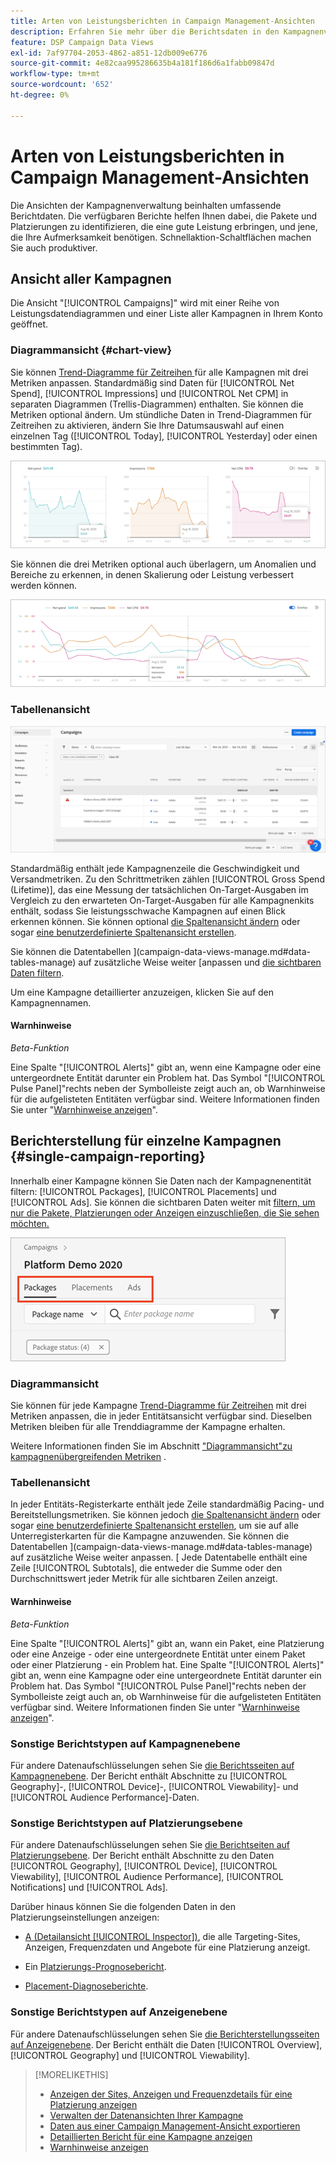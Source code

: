 ```yaml
---
title: Arten von Leistungsberichten in Campaign Management-Ansichten
description: Erfahren Sie mehr über die Berichtsdaten in den Kampagnenverwaltungsansichten.
feature: DSP Campaign Data Views
exl-id: 7af97704-2053-4862-a851-12db009e6776
source-git-commit: 4e82caa995286635b4a181f186d6a1fabb09847d
workflow-type: tm+mt
source-wordcount: '652'
ht-degree: 0%

---
```


# Arten von Leistungsberichten in Campaign Management-Ansichten

Die Ansichten der Kampagnenverwaltung beinhalten umfassende Berichtdaten. Die verfügbaren Berichte helfen Ihnen dabei, die Pakete und Platzierungen zu identifizieren, die eine gute Leistung erbringen, und jene, die Ihre Aufmerksamkeit benötigen. Schnellaktion-Schaltflächen machen Sie auch produktiver.

## Ansicht aller Kampagnen

Die Ansicht &quot;[!UICONTROL Campaigns]&quot; wird mit einer Reihe von Leistungsdatendiagrammen und einer Liste aller Kampagnen in Ihrem Konto geöffnet.

### Diagrammansicht {#chart-view}

Sie können [Trend-Diagramme für Zeitreihen ](campaign-data-views-manage.md#data-visualizations-manage) für alle Kampagnen mit drei Metriken anpassen. Standardmäßig sind Daten für [!UICONTROL Net Spend], [!UICONTROL Impressions] und [!UICONTROL Net CPM] in separaten Diagrammen (Trellis-Diagrammen) enthalten. Sie können die Metriken optional ändern. Um stündliche Daten in Trend-Diagrammen für Zeitreihen zu aktivieren, ändern Sie Ihre Datumsauswahl auf einen einzelnen Tag ([!UICONTROL Today], [!UICONTROL Yesterday] oder einen bestimmten Tag).

![Trends für drei Metriken trennen](/help/dsp/assets/trend-chart-separate.png)

Sie können die drei Metriken optional auch überlagern, um Anomalien und Bereiche zu erkennen, in denen Skalierung oder Leistung verbessert werden können.

![Trenddiagramm mit Überlagerung](/help/dsp/assets/trend-chart.png)

### Tabellenansicht

![Kampagnenliste](/help/dsp/assets/campaigns-list.png)

Standardmäßig enthält jede Kampagnenzeile die Geschwindigkeit und Versandmetriken. Zu den Schrittmetriken zählen [!UICONTROL Gross Spend (Lifetime)], das eine Messung der tatsächlichen On-Target-Ausgaben im Vergleich zu den erwarteten On-Target-Ausgaben für alle Kampagnenkits enthält, sodass Sie leistungsschwache Kampagnen auf einen Blick erkennen können. Sie können optional [ die Spaltenansicht ändern](campaign-data-views-manage.md#column-view-change) oder sogar [eine benutzerdefinierte Spaltenansicht erstellen](campaign-data-views-manage.md#column-view-create).

Sie können die Datentabellen ](campaign-data-views-manage.md#data-tables-manage) auf zusätzliche Weise weiter [anpassen und [die sichtbaren Daten filtern](campaign-data-views-manage.md#filter-data-tables).

Um eine Kampagne detaillierter anzuzeigen, klicken Sie auf den Kampagnennamen.

#### Warnhinweise

*Beta-Funktion*

Eine Spalte &quot;[!UICONTROL Alerts]&quot; gibt an, wenn eine Kampagne oder eine untergeordnete Entität darunter ein Problem hat. Das Symbol &quot;[!UICONTROL Pulse Panel]&quot;rechts neben der Symbolleiste zeigt auch an, ob Warnhinweise für die aufgelisteten Entitäten verfügbar sind. Weitere Informationen finden Sie unter &quot;[Warnhinweise anzeigen](campaign-alerts.md)&quot;.

## Berichterstellung für einzelne Kampagnen {#single-campaign-reporting}

Innerhalb einer Kampagne können Sie Daten nach der Kampagnenentität filtern: [!UICONTROL Packages], [!UICONTROL Placements] und [!UICONTROL Ads]. Sie können die sichtbaren Daten weiter mit [ filtern, um nur die Pakete, Platzierungen oder Anzeigen einzuschließen, die Sie sehen möchten.](campaign-data-views-manage.md#filter-data-tables)

![Registerkarten der Kampagnenentität](/help/dsp/assets/campaign-subtabs.png)

### Diagrammansicht

Sie können für jede Kampagne [Trend-Diagramme für Zeitreihen](campaign-data-views-manage.md#data-visualizations-manage) mit drei Metriken anpassen, die in jeder Entitätsansicht verfügbar sind. Dieselben Metriken bleiben für alle Trenddiagramme der Kampagne erhalten.

Weitere Informationen finden Sie im Abschnitt [&quot;Diagrammansicht&quot;zu kampagnenübergreifenden Metriken](#chart-view) .

### Tabellenansicht

In jeder Entitäts-Registerkarte enthält jede Zeile standardmäßig Pacing- und Bereitstellungsmetriken. Sie können jedoch [die Spaltenansicht ändern](campaign-data-views-manage.md#column-view-change) oder sogar [eine benutzerdefinierte Spaltenansicht erstellen](campaign-data-views-manage.md#column-view-create), um sie auf alle Unterregisterkarten für die Kampagne anzuwenden. Sie können die Datentabellen ](campaign-data-views-manage.md#data-tables-manage) auf zusätzliche Weise weiter anpassen. [ Jede Datentabelle enthält eine Zeile [!UICONTROL Subtotals], die entweder die Summe oder den Durchschnittswert jeder Metrik für alle sichtbaren Zeilen anzeigt.

#### Warnhinweise

*Beta-Funktion*

Eine Spalte &quot;[!UICONTROL Alerts]&quot; gibt an, wann ein Paket, eine Platzierung oder eine Anzeige - oder eine untergeordnete Entität unter einem Paket oder einer Platzierung - ein Problem hat. Eine Spalte &quot;[!UICONTROL Alerts]&quot; gibt an, wenn eine Kampagne oder eine untergeordnete Entität darunter ein Problem hat. Das Symbol &quot;[!UICONTROL Pulse Panel]&quot;rechts neben der Symbolleiste zeigt auch an, ob Warnhinweise für die aufgelisteten Entitäten verfügbar sind. Weitere Informationen finden Sie unter &quot;[Warnhinweise anzeigen](campaign-alerts.md)&quot;.

### Sonstige Berichtstypen auf Kampagnenebene

Für andere Datenaufschlüsselungen sehen Sie [die Berichtsseiten auf Kampagnenebene](/help/dsp/campaign-management/campaigns/campaign-view-report.md). Der Bericht enthält Abschnitte zu [!UICONTROL Geography]-, [!UICONTROL Device]-, [!UICONTROL Viewability]- und [!UICONTROL Audience Performance]-Daten.

### Sonstige Berichtstypen auf Platzierungsebene

Für andere Datenaufschlüsselungen sehen Sie [die Berichtseiten auf Platzierungsebene](/help/dsp/campaign-management/placements/placement-view-report.md). Der Bericht enthält Abschnitte zu den Daten [!UICONTROL Geography], [!UICONTROL Device], [!UICONTROL Viewability], [!UICONTROL Audience Performance], [!UICONTROL Notifications] und [!UICONTROL Ads].

Darüber hinaus können Sie die folgenden Daten in den Platzierungseinstellungen anzeigen:

* [A (Detailansicht [!UICONTROL Inspector])](placement-details-view.md), die alle Targeting-Sites, Anzeigen, Frequenzdaten und Angebote für eine Platzierung anzeigt.

* Ein [Platzierungs-Prognosebericht](/help/dsp/campaign-management/reports/placement-forecast.md).

* [Placement-Diagnoseberichte](/help/dsp/campaign-management/reports/placement-diagnostics.md).


### Sonstige Berichtstypen auf Anzeigenebene

Für andere Datenaufschlüsselungen sehen Sie [die Berichterstellungsseiten auf Anzeigenebene](/help/dsp/campaign-management/ads/ad-view-report.md). Der Bericht enthält die Daten [!UICONTROL Overview], [!UICONTROL Geography] und [!UICONTROL Viewability].

>[!MORELIKETHIS]
>
>* [Anzeigen der Sites, Anzeigen und Frequenzdetails für eine Platzierung anzeigen](placement-details-view.md)
>* [Verwalten der Datenansichten Ihrer Kampagne](campaign-data-views-manage.md)
>* [Daten aus einer Campaign Management-Ansicht exportieren](campaign-export-data.md)
>* [Detaillierten Bericht für eine Kampagne anzeigen](/help/dsp/campaign-management/campaigns/campaign-view-report.md)
>* [Warnhinweise anzeigen](campaign-alerts.md)

